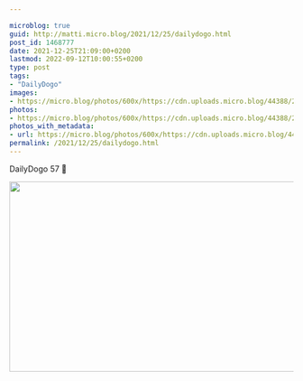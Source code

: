 ```yaml
---

microblog: true
guid: http://matti.micro.blog/2021/12/25/dailydogo.html
post_id: 1468777
date: 2021-12-25T21:09:00+0200
lastmod: 2022-09-12T10:00:55+0200
type: post
tags:
- "DailyDogo"
images:
- https://micro.blog/photos/600x/https://cdn.uploads.micro.blog/44388/2021/79a430ab14.jpg
photos:
- https://micro.blog/photos/600x/https://cdn.uploads.micro.blog/44388/2021/79a430ab14.jpg
photos_with_metadata:
- url: https://micro.blog/photos/600x/https://cdn.uploads.micro.blog/44388/2021/79a430ab14.jpg
permalink: /2021/12/25/dailydogo.html
---
```

DailyDogo 57 🐶

<img src="/media/uploads/2021/79a430ab14.jpg" width="600" height="337" alt="" />
